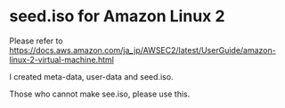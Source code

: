# seed.iso for Amazon Linux 2

Please refer to
https://docs.aws.amazon.com/ja_jp/AWSEC2/latest/UserGuide/amazon-linux-2-virtual-machine.html

I created meta-data, user-data and seed.iso.

Those who cannot make see.iso, please use this.
